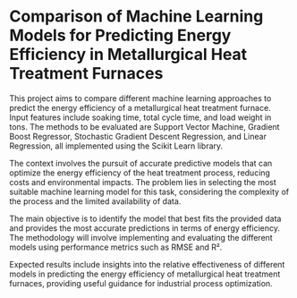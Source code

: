 # Comparison of Machine Learning Models for Predicting Energy Efficiency in Metallurgical Heat Treatment Furnaces

This project aims to compare different machine learning approaches to predict the energy efficiency of a metallurgical heat treatment furnace. Input features include soaking time, total cycle time, and load weight in tons. The methods to be evaluated are Support Vector Machine, Gradient Boost Regressor, Stochastic Gradient Descent Regression, and Linear Regression, all implemented using the Scikit Learn library.  
  
The context involves the pursuit of accurate predictive models that can optimize the energy efficiency of the heat treatment process, reducing costs and environmental impacts. The problem lies in selecting the most suitable machine learning model for this task, considering the complexity of the process and the limited availability of data.    

The main objective is to identify the model that best fits the provided data and provides the most accurate predictions in terms of energy efficiency. The methodology will involve implementing and evaluating the different models using performance metrics such as RMSE and R².    

Expected results include insights into the relative effectiveness of different models in predicting the energy efficiency of metallurgical heat treatment furnaces, providing useful guidance for industrial process optimization.